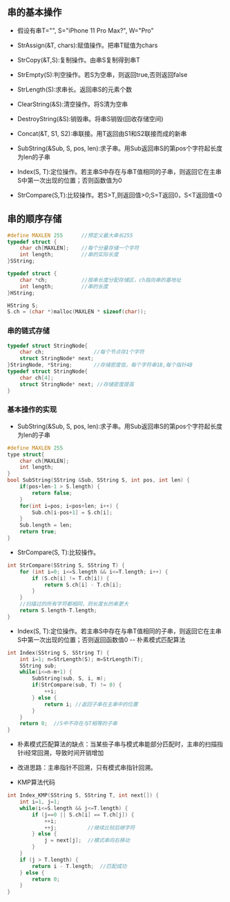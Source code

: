 ## 串的基本操作

- 假设有串T="", S="iPhone 11 Pro Max?", W="Pro"

- StrAssign(&T, chars):赋值操作。把串T赋值为chars

- StrCopy(&T,S):复制操作。由串S复制得到串T

- StrEmpty(S):判空操作。若S为空串，则返回true,否则返回false

- StrLength(S):求串长。返回串S的元素个数

- ClearString(&S):清空操作。将S清为空串

- DestroyString(&S):销毁串。将串S销毁(回收存储空间)

- Concat(&T, S1, S2):串联接。用T返回由S1和S2联接而成的新串

- SubString(&Sub, S, pos, len):求子串。用Sub返回串S的第pos个字符起长度为len的子串

- Index(S, T):定位操作。若主串S中存在与串T值相同的子串，则返回它在主串S中第一次出现的位置；否则函数值为0

- StrCompare(S,T):比较操作。若S>T,则返回值>0;S=T返回0，S<T返回值<0

## 串的顺序存储

```cpp
#define MAXLEN 255      //预定义最大串长255
typedef struct {
    char ch[MAXLEN];    //每个分量存储一个字符
    int length;         //串的实际长度
}SString;

typedef struct {
    char *ch;           //按串长度分配存储区，ch指向串的基地址
    int length;         //串的长度
}HString;

HString S;
S.ch = (char *)malloc(MAXLEN * sizeof(char));
```

### 串的链式存储

```cpp
typedef struct StringNode{
    char ch;                //每个节点存1个字符
    struct StringNode* next;
}StringNode, *String;       //存储密度低，每个字符串1B,每个指针4B
typedef struct StringNode{
    char ch[4];
    struct StringNode* next; //存储密度提高
}
```

### 基本操作的实现

- SubString(&Sub, S, pos, len):求子串。用Sub返回串S的第pos个字符起长度为len的子串

```cpp
#define MAXLEN 255
type struct{
    char ch[MAXLEN];
    int length;
}
bool SubString(SString &Sub, SString S, int pos, int len) {
    if(pos+len-1 > S.length) {
        return false;
    }
    for(int i=pos; i<pos+len; i++) {
        Sub.ch[i-pos+1] = S.ch[i];
    }
    Sub.length = len;
    return true;
}
```

- StrCompare(S, T):比较操作。

```cpp
int StrCompare(SString S, SString T) {
    for (int i=0; i<=S.length && i<=T.length; i++) {
        if (S.ch[i] != T.ch[i]) {
            return S.ch[i] - T.ch[i];
        }
    }
    //扫描过的所有字符都相同，则长度长的串更大
    return S.length-T.length;
}
```

- Index(S, T):定位操作。若主串S中存在与串T值相同的子串，则返回它在主串S中第一次出现的位置；否则返回函数值0 -- 朴素模式匹配算法

```cpp
int Index(SString S, SString T) {
    int i=1; n=StrLength(S); m=StrLength(T);
    SString sub; 
    while(i<=n-m+1) {
        SubString(sub, S, i, m);
        if(StrCompare(sub, T) != 0) {
            ++i;
        } else {
            return i; //返回子串在主串中的位置
        }
    }
    return 0;  //S中不存在与T相等的子串
}
```

- 朴素模式匹配算法的缺点：当某些子串与模式串能部分匹配时，主串的扫描指针i经常回溯，导致时间开销增加

- 改进思路：主串指针不回溯，只有模式串指针回溯。

- KMP算法代码

```cpp
int Index_KMP(SString S, SString T, int next[]) {
    int i=1, j=1;
    while(i<=S.length && j<=T.length) {
        if (j==0 || S.ch[i] == T.ch[j]) {
            ++i;
            ++j;          //继续比较后继字符
        } else {
            j = next[j];  //模式串向右移动
        }
    }
    if (j > T.length) {
        return i - T.length;  //匹配成功
    } else {
        return 0;
    }
}
```
